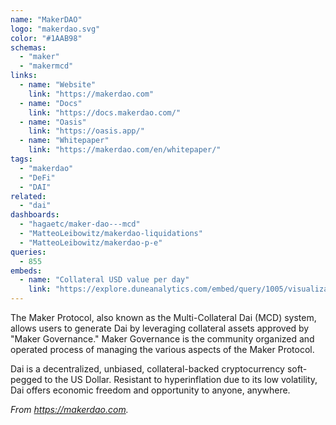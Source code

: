 ```yaml
---
name: "MakerDAO"
logo: "makerdao.svg"
color: "#1AAB98"
schemas:
  - "maker"
  - "makermcd"
links:
  - name: "Website"
    link: "https://makerdao.com"
  - name: "Docs"
    link: "https://docs.makerdao.com/"
  - name: "Oasis"
    link: "https://oasis.app/"
  - name: "Whitepaper"
    link: "https://makerdao.com/en/whitepaper/"
tags:
  - "makerdao"
  - "DeFi"
  - "DAI"
related:
  - "dai"
dashboards:
  - "hagaetc/maker-dao---mcd"
  - "MatteoLeibowitz/makerdao-liquidations"
  - "MatteoLeibowitz/makerdao-p-e"
queries:
  - 855
embeds:
  - name: "Collateral USD value per day"
    link: "https://explore.duneanalytics.com/embed/query/1005/visualization/1684?api_key=T52lKJwyBHlbWWNZSTlBFUZX0IOBczi3bdPJASpm" 
---
```


The Maker Protocol, also known as the Multi-Collateral Dai (MCD) system, allows users to generate Dai by leveraging collateral assets approved by "Maker Governance." Maker Governance is the community organized and operated process of managing the various aspects of the Maker Protocol. 

Dai is a decentralized, unbiased, collateral-backed cryptocurrency soft-pegged to the US Dollar. Resistant to hyperinflation due to its low volatility, Dai offers economic freedom and opportunity to anyone, anywhere. 

*From https://makerdao.com.*
